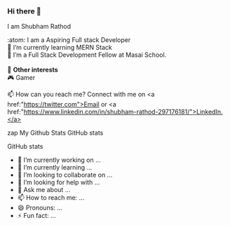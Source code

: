 ### Hi there 👋
I am Shubham Rathod

:atom: I am a Aspiring Full stack Developer<br/>
:seedling: I’m currently learning MERN Stack<br />
:space_invader: I’m a Full Stack Development Fellow at Masai School.<br /><br />
:telescope: <b>Other interests</b><br />
:video_game: Gamer

:mailbox: How can you reach me?
Connect with me on <a href:"https://twitter.com">Email</a> or <a href:"https://www.linkedin.com/in/shubham-rathod-297176181/">LinkedIn.</a>

zap My Github Stats
GitHub stats

GitHub stats

<!--
**shubham-rathod1/shubham-rathod1** is a ✨ _special_ ✨ repository because its `README.md` (this file) appears on your GitHub profile.

Here are some ideas to get you started: -->

- 🔭 I’m currently working on ...
- 🌱 I’m currently learning ...
- 👯 I’m looking to collaborate on ...
- 🤔 I’m looking for help with ...
- 💬 Ask me about ...
- 📫 How to reach me: ...
- 😄 Pronouns: ...
- ⚡ Fun fact: ...

